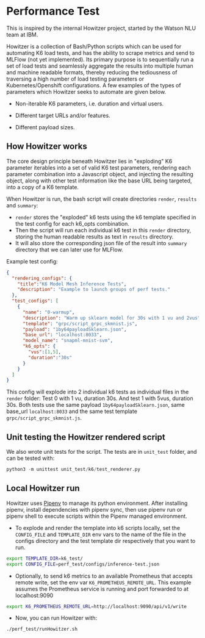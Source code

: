 # Performance Test

This is inspired by the internal Howitzer project, started by the Watson NLU team at IBM.

Howitzer is a collection of Bash/Python scripts which can be used for automating K6 load tests, and has the ability to scrape metrics and send to MLFlow (not yet implemented). Its primary purpose is to sequentially run a set of load tests and seamlessly aggregate the results into multiple human and machine readable formats, thereby reducing the tediousness of traversing a high number of load testing parameters or Kubernetes/Openshift configurations. A few examples of the types of parameters which Howitzer seeks to automate are given below.

- Non-iterable K6 parameters, i.e. duration and virtual users.

- Different target URLs and/or features.

- Different payload sizes.

## How Howitzer works
The core design principle beneath Howitzer lies in "exploding" K6 parameter iterables into a set of valid K6 test parameters, rendering each parameter combination into a Javascript object, and injecting the resulting object, along with other test information like the base URL being targeted, into a copy of a K6 template.

When Howitzer is run, the bash script will create directories `render`, `results` and `summary`:
- `render` stores the "exploded" k6 tests using the k6 template specified in the test config for each k6_opts combination.
- Then the script will run each individual k6 test in this `render` directory, storing the human readable results as text in `results` directory.
- It will also store the corresponding json file of the result into `summary` directory that we can later use for MLFlow.

Example test config:
```json
{
  "rendering_configs": {
    "title":"K6 Model Mesh Inference Tests",
    "description": "Example to launch groups of perf tests."
  },
  "test_configs": [
    {
      "name": "0-warmup",
      "description": "Warm up sklearn model for 30s with 1 vu and 2vus",
      "template": "grpc/script_grpc_skmnist.js",
      "payload": "1by64payloadSklearn.json",
      "base_url": "localhost:8033",
      "model_name": "snapml-mnist-svm",
      "k6_opts": {
        "vus":[1,5],
        "duration":"30s"
      }
    }
  ]
}
```
This config will explode into 2 individual k6 tests as individual files in the `render` folder: Test 0 with 1 vu, duration 30s. And test 1 with 5vus, duration 30s.
Both tests use the same payload `1by64payloadSklearn.json`, same base_url `localhost:8033` and the same test template `grpc/script_grpc_skmnist.js`.

## Unit testing the Howitzer rendered script

We also wrote unit tests for the script. The tests are in `unit_test` folder, and can be tested with:

```python
python3 -m unittest unit_test/k6/test_renderer.py
```

## Local Howitzer run
Howitzer uses [Pipenv](https://pipenv.pypa.io/en/latest/install/#installing-pipenv) to manage its python environment. After installing pipenv, install dependencies with pipenv sync, then use pipenv run or pipenv shell to execute scripts within the Pipenv managed environment.

- To explode and render the template into k6 scripts locally, set the `CONFIG_FILE` and `TEMPLATE_DIR` env vars to the name of the file in the configs directory and the test template dir respectively that you want to run.
```sh
export TEMPLATE_DIR=k6_test/
export CONFIG_FILE=perf_test/configs/inference-test.json
```

- Optionally, to send k6 metrics to an available Prometheus that accepts remote write, set the env var `K6_PROMETHEUS_REMOTE_URL`. This example assumes the Prometheus service is running and port forwarded to at localhost:9090 
```sh
export K6_PROMETHEUS_REMOTE_URL=http://localhost:9090/api/v1/write
```

- Now, you can run Howitzer with:
```sh
./perf_test/runHowitzer.sh
```